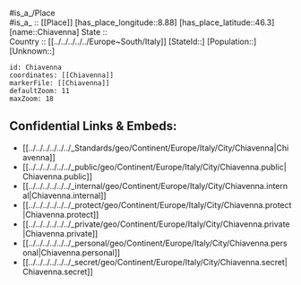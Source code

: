 ﻿---
location: [46.3,8.88] 
mapzoom: [7,12] 
mapmarker: city 
type: City
tags:
- geo/City


SpocWebEntityId: 29584
isDeleted: false
confidential: public

---
#is_a_/Place  
#is_a_ :: [[Place]] 
[has_place_longitude::8.88] 
[has_place_latitude::46.3] 
[name::Chiavenna] 
State ::  
Country :: [[../../../../../Europe~South/Italy]] 
[StateId::] 
[Population::] 
[Unknown::] 


```leaflet
id: Chiavenna
coordinates: [[Chiavenna]] 
markerFile: [[Chiavenna]] 
defaultZoom: 11 
maxZoom: 18
```


## Confidential Links & Embeds: 
- [[../../../../../../_Standards/geo/Continent/Europe/Italy/City/Chiavenna|Chiavenna]] 
- [[../../../../../../_public/geo/Continent/Europe/Italy/City/Chiavenna.public|Chiavenna.public]] 
- [[../../../../../../_internal/geo/Continent/Europe/Italy/City/Chiavenna.internal|Chiavenna.internal]] 
- [[../../../../../../_protect/geo/Continent/Europe/Italy/City/Chiavenna.protect|Chiavenna.protect]] 
- [[../../../../../../_private/geo/Continent/Europe/Italy/City/Chiavenna.private|Chiavenna.private]] 
- [[../../../../../../_personal/geo/Continent/Europe/Italy/City/Chiavenna.personal|Chiavenna.personal]] 
- [[../../../../../../_secret/geo/Continent/Europe/Italy/City/Chiavenna.secret|Chiavenna.secret]] 
